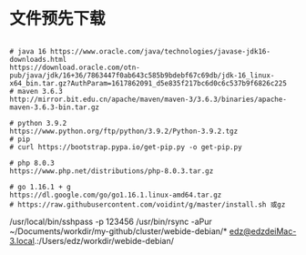 # 文件预先下载
```shell script

# java 16 https://www.oracle.com/java/technologies/javase-jdk16-downloads.html
https://download.oracle.com/otn-pub/java/jdk/16+36/7863447f0ab643c585b9bdebf67c69db/jdk-16_linux-x64_bin.tar.gz?AuthParam=1617862091_d5e835f217bc6d0c6c537b9f6826c225
# maven 3.6.3
http://mirror.bit.edu.cn/apache/maven/maven-3/3.6.3/binaries/apache-maven-3.6.3-bin.tar.gz

# python 3.9.2
https://www.python.org/ftp/python/3.9.2/Python-3.9.2.tgz
# pip
# curl https://bootstrap.pypa.io/get-pip.py -o get-pip.py

# php 8.0.3
https://www.php.net/distributions/php-8.0.3.tar.gz

# go 1.16.1 + g
https://dl.google.com/go/go1.16.1.linux-amd64.tar.gz
# https://raw.githubusercontent.com/voidint/g/master/install.sh 或gz

```

/usr/local/bin/sshpass -p 123456 /usr/bin/rsync -aPur ~/Documents/workdir/my-github/cluster/webide-debian/* edz@edzdeiMac-3.local.:/Users/edz/workdir/webide-debian/

